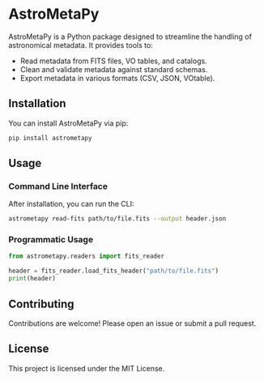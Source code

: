 # AstroMetaPy

AstroMetaPy is a Python package designed to streamline the handling of astronomical metadata. It provides tools to:

- Read metadata from FITS files, VO tables, and catalogs.
- Clean and validate metadata against standard schemas.
- Export metadata in various formats (CSV, JSON, VOtable).

## Installation

You can install AstroMetaPy via pip:

```bash
pip install astrometapy
```

## Usage

### Command Line Interface

After installation, you can run the CLI:

```bash
astrometapy read-fits path/to/file.fits --output header.json
```

### Programmatic Usage

```python
from astrometapy.readers import fits_reader

header = fits_reader.load_fits_header("path/to/file.fits")
print(header)
```

## Contributing

Contributions are welcome! Please open an issue or submit a pull request.

## License

This project is licensed under the MIT License.